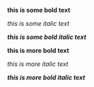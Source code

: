 **this is some bold text**

*this is some italic text*

***this is some bold italic text***

__this is more bold text__

_this is more italic text_

___this is more bold italic text___
